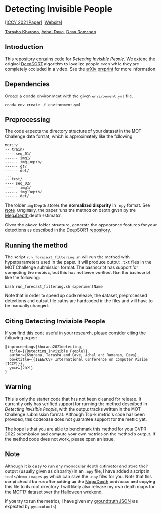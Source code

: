 # Detecting Invisible People

\[[ICCV 2021 Paper](https://openaccess.thecvf.com/content/ICCV2021/html/Khurana_Detecting_Invisible_People_ICCV_2021_paper.html)\] \[[Website](http://www.cs.cmu.edu/~tkhurana/invisible.htm)\]

[Tarasha Khurana](http://www.cs.cmu.edu/~tkhurana/), [Achal Dave](http://www.achaldave.com), [Deva Ramanan](http://www.cs.cmu.edu/~deva/)

## Introduction

This repository contains code for *Detecting Invisible People*.
We extend the original [DeepSORT](https://github.com/nwojke/deep_sort) algorithm to
localize people even while they are completely occluded in a video.
See the [arXiv preprint](https://arxiv.org/abs/2012.08419) for more information.

## Dependencies

Create a conda environment with the given `environment.yml` file.

```
conda env create -f environment.yml
```

## Preprocessing

The code expects the directory structure of your dataset in the MOT Challenge
data format, which is approximately like the following:

```
MOT17/
-- train/
---- seq_01/
------ img1/
------ img1Depth/
------ gt/
------ det/
...
-- test/
---- seq_02/
------ img1/
------ img1Depth/
------ det/
```

The folder `img1Depth` stores the **normalized disparity** in `.npy` format. See
[Note](https://github.com/tarashakhurana/detecting-invisible-people#note). Originally, the paper runs
the method on depth given by the [MegaDepth](https://github.com/zl548/MegaDepth) depth estimator.

Given the above folder structure, generate the appearance features for your detections as
described in the DeepSORT [repository](https://github.com/nwojke/deep_sort#generating-detections).

## Running the method

The script `run_forecast_filtering.sh` will run the method with hyperparameters used in the paper.
It will produce output `.txt` files in the MOT Challenge submission format. The bashscript has support
for computing the metrics, but this has not been verified. Run the bashscript like the following:

```
bash run_forecast_filtering.sh experimentName
```

Note that in order to speed up code release, the dataset, preprocessed detections and output file paths
are hardcoded in the files and will have to be manually changed.

## Citing Detecting Invisible People

If you find this code useful in your research, please consider citing the following paper:

    @inproceedings{khurana2021detecting,
      title={{Detecting Invisible People}},
      author={Khurana, Tarasha and Dave, Achal and Ramanan, Deva},
      booktitle={{IEEE/CVF International Conference on Computer Vision (ICCV)}},
      year={2021}
    }

## Warning

This is only the starter code that has not been cleaned for release.
It currently only has verified support for running the method described in
*Detecting Invisible People*, with the output tracks written in the MOT Challenge
submission format. Although Top-k metric's code has been provided, this codebase
does not guarantee support for the metric yet.

The hope is that you are able to benchmark this method for your CVPR 2022 submission
and compute your own metrics on the method's output. If the method code does not work,
please open an issue.

## Note

Although it is easy to run any monocular depth estimator and store their output (usually given as
 disparity) in an `.npy` file, I have added a script in `tools/demo_images.py` which can save the `.npy`
files for you. Note that this script should be run after setting up the [MegaDepth](https://github.com/zl548/MegaDepth)
codebase and copying this file to its root directory. I will likely also release my own depth maps for the MOT17 dataset
over the Halloween weekend.

If you try to run the metrics, I have given my [groundtruth JSON](./evaluation) (as expected by `pycocotools`).
